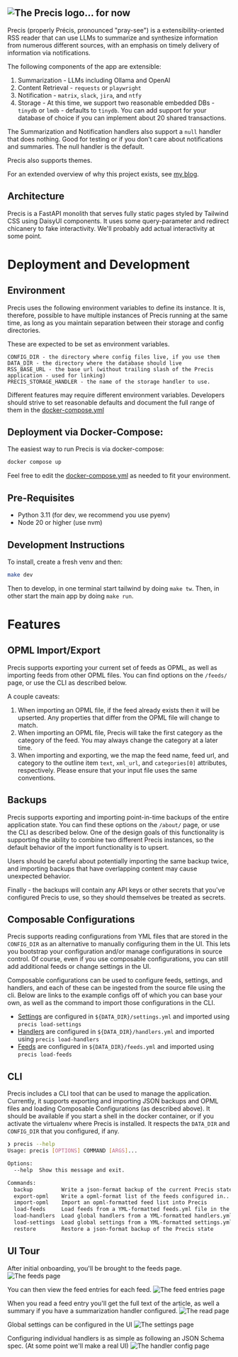 ![The Precis logo... for now](app/assets/logo-with-name-light.svg)
--
Precis (properly Précis, pronounced "pray-see") is a extensibility-oriented RSS reader that can use LLMs to summarize and synthesize information from numerous different sources, with an emphasis on timely delivery of information via notifications.

The following components of the app are extensible:
1. Summarization - LLMs including Ollama and OpenAI
2. Content Retrieval - `requests` or `playwright`
3. Notification - `matrix`, `slack`, `jira`, and `ntfy`
4. Storage - At this time, we support two reasonable embedded DBs - `tinydb` or `lmdb` - defaults to `tinydb`. You can add support for your database of choice if you can implement about 20 shared transactions.

The Summarization and Notification handlers also support a `null` handler that does nothing. Good for testing or if you don't care about notifications and summaries. The null handler is the default.

Precis also supports themes.

For an extended overview of why this project exists, see [my blog](https://www.leozqin.me/posts/precis-an-ai-enabled-rss-reader/).

## Architecture
Precis is a FastAPI monolith that serves fully static pages styled by Tailwind CSS using DaisyUI components. It uses some query-parameter and redirect chicanery to fake interactivity. We'll probably add actual interactivity at some point.

# Deployment and Development
## Environment
Precis uses the following environment variables to define its instance. It is, therefore, possible to have multiple instances of Precis running at the same time, as long as you maintain separation between their storage and config directories.

These are expected to be set as environment variables.
```
CONFIG_DIR - the directory where config files live, if you use them
DATA_DIR - the directory where the database should live
RSS_BASE_URL - the base url (without trailing slash of the Precis application - used for linking)
PRECIS_STORAGE_HANDLER - the name of the storage handler to use.
```

Different features may require different environment variables. Developers should strive to set reasonable defaults and document the full range of them in the [docker-compose.yml](docker-compose.yml)

## Deployment via Docker-Compose:
The easiest way to run Precis is via docker-compose:
```bash
docker compose up
```
Feel free to edit the [docker-compose.yml](docker-compose.yml) as needed to fit your environment.

## Pre-Requisites
- Python 3.11 (for dev, we recommend you use pyenv)
- Node 20 or higher (use nvm)

## Development Instructions
To install, create a fresh venv and then:
```bash
make dev
```
Then to develop, in one terminal start tailwind by doing `make tw`. Then, in other start the main app by doing `make run`.

# Features
## OPML Import/Export
Precis supports exporting your current set of feeds as OPML, as well as importing feeds from other OPML files. You can find options on the `/feeds/` page, or use the CLI as described below.

A couple caveats:
1. When importing an OPML file, if the feed already exists then it will be upserted. Any properties that differ from the OPML file will change to match.
2. When importing an OPML file, Precis will take the first category as the category of the feed. You may always change the category at a later time.
3. When importing and exporting, we the map the feed name, feed url, and category to the outline item `text`, `xml_url`, and `categories[0]` attributes, respectively. Please ensure that your input file uses the same conventions.

## Backups
Precis supports exporting and importing point-in-time backups of the entire application state. You can find these options on the `/about/` page, or use the CLI as described below. One of the design goals of this functionality is supporting the ability to combine two different Precis instances, so the default behavior of the import functionality is to upsert.

Users should be careful about potentially importing the same backup twice, and importing backups that have overlapping content may cause unexpected behavior.

Finally - the backups will contain any API keys or other secrets that you've configured Precis to use, so they should themselves be treated as secrets.

## Composable Configurations
Precis supports reading configurations from YML files that are stored in the `CONFIG_DIR` as an alternative to manually configuring them in the UI. This lets you bootstrap your configuration and/or manage configurations in source control. Of course, even if you use composable configurations, you can still add additional feeds or change settings in the UI.

Composable configurations can be used to configure feeds, settings, and handlers, and each of these can be ingested from the source file using the cli. Below are links to the example configs off of which you can base your own, as well as the command to import those configurations in the CLI.

- [Settings](configs/settings.yml.example) are configured in `${DATA_DIR}/settings.yml` and imported using `precis load-settings`
- [Handlers](configs/handlers.yml.example) are configured in `${DATA_DIR}/handlers.yml` and imported using `precis load-handlers`
- [Feeds](configs/feeds.yml.example) are configured in `${DATA_DIR}/feeds.yml` and imported using `precis load-feeds`

## CLI
Precis includes a CLI tool that can be used to manage the application. Currently, it supports exporting and importing JSON backups and OPML files and loading Composable Configurations (as described above). It should be available if you start a shell in the docker container, or if you activate the virtualenv where Precis is installed. It respects the `DATA_DIR` and `CONFIG_DIR` that you configured, if any.

```bash
❯ precis --help
Usage: precis [OPTIONS] COMMAND [ARGS]...

Options:
  --help  Show this message and exit.

Commands:
  backup         Write a json-format backup of the current Precis state...
  export-opml    Write a opml-format list of the feeds configured in...
  import-opml    Import an opml-formatted feed list into Precis
  load-feeds     Load feeds from a YML-formatted feeds.yml file in the...
  load-handlers  Load global handlers from a YML-formatted handlers.yml...
  load-settings  Load global settings from a YML-formatted settings.yml...
  restore        Restore a json-format backup of the Precis state
```

## UI Tour
After initial onboarding, you'll be brought to the feeds page.
![The feeds page](app/assets/feeds.png)

You can then view the feed entries for each feed.
![The feed entries page](app/assets/feed_entries.png)

When you read a feed entry you'll get the full text of the article, as well a summary if you have a summarization handler configured.
![The read page](app/assets/read.png)

Global settings can be configured in the UI
![The settings page](app/assets/settings.png)

Configuring individual handlers is as simple as following an JSON Schema spec. (At some point we'll make a real UI)
![The handler config page](app/assets/handler_config.png)
